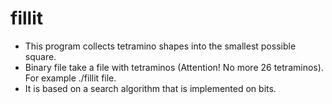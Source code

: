 # fillit

- This program collects tetramino shapes into the smallest possible square.
- Binary file take a file with tetraminos (Attention! No more 26 tetraminos). For example ./fillit file.
- It is based on a search algorithm that is implemented on bits.

